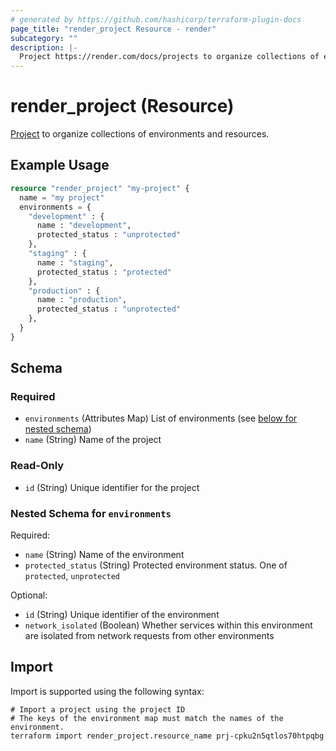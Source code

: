 ```yaml
---
# generated by https://github.com/hashicorp/terraform-plugin-docs
page_title: "render_project Resource - render"
subcategory: ""
description: |-
  Project https://render.com/docs/projects to organize collections of environments and resources.
---
```


# render_project (Resource)

[Project](https://render.com/docs/projects) to organize collections of environments and resources.

## Example Usage

```terraform
resource "render_project" "my-project" {
  name = "my project"
  environments = {
    "development" : {
      name : "development",
      protected_status : "unprotected"
    },
    "staging" : {
      name : "staging",
      protected_status : "protected"
    },
    "production" : {
      name : "production",
      protected_status : "unprotected"
    },
  }
}
```

<!-- schema generated by tfplugindocs -->
## Schema

### Required

- `environments` (Attributes Map) List of environments (see [below for nested schema](#nestedatt--environments))
- `name` (String) Name of the project

### Read-Only

- `id` (String) Unique identifier for the project

<a id="nestedatt--environments"></a>
### Nested Schema for `environments`

Required:

- `name` (String) Name of the environment
- `protected_status` (String) Protected environment status. One of `protected`, `unprotected`

Optional:

- `id` (String) Unique identifier of the environment
- `network_isolated` (Boolean) Whether services within this environment are isolated from network requests from other environments

## Import

Import is supported using the following syntax:

```shell
# Import a project using the project ID
# The keys of the environment map must match the names of the environment.
terraform import render_project.resource_name prj-cpku2n5qtlos70htpqbg
```
